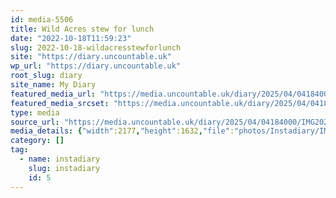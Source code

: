 ```yaml
---
id: media-5506
title: Wild Acres stew for lunch
date: "2022-10-18T11:59:23"
slug: 2022-10-18-wildacresstewforlunch
site: "https://diary.uncountable.uk"
wp_url: "https://diary.uncountable.uk"
root_slug: diary
site_name: My Diary
featured_media_url: "https://media.uncountable.uk/diary/2025/04/04184000/IMG20221018125923.webp"
featured_media_srcset: "https://media.uncountable.uk/diary/2025/04/04184000/IMG20221018125923-300x225.webp 300w, https://media.uncountable.uk/diary/2025/04/04184000/IMG20221018125923-1024x768.webp 1024w, https://media.uncountable.uk/diary/2025/04/04184000/IMG20221018125923-150x150.webp 150w, https://media.uncountable.uk/diary/2025/04/04184000/IMG20221018125923-640x480.webp 640w, https://media.uncountable.uk/diary/2025/04/04184000/IMG20221018125923.webp 2177w"
type: media
source_url: "https://media.uncountable.uk/diary/2025/04/04184000/IMG20221018125923.webp"
media_details: {"width":2177,"height":1632,"file":"photos/Instadiary/IMG20221018125923.webp","filesize":202926,"sizes":{"medium":{"file":"IMG20221018125923-300x225.webp","width":300,"height":225,"filesize":26620,"mime_type":"image/webp","source_url":"https://media.uncountable.uk/diary/2025/04/04184000/IMG20221018125923-300x225.webp"},"large":{"file":"IMG20221018125923-1024x768.webp","width":1024,"height":768,"filesize":164668,"mime_type":"image/webp","source_url":"https://media.uncountable.uk/diary/2025/04/04184000/IMG20221018125923-1024x768.webp"},"thumbnail":{"file":"IMG20221018125923-150x150.webp","width":150,"height":150,"filesize":10808,"mime_type":"image/webp","source_url":"https://media.uncountable.uk/diary/2025/04/04184000/IMG20221018125923-150x150.webp"},"mobwidth":{"file":"IMG20221018125923-640x480.webp","width":640,"height":480,"filesize":87218,"mime_type":"image/webp","source_url":"https://media.uncountable.uk/diary/2025/04/04184000/IMG20221018125923-640x480.webp"},"full":{"file":"IMG20221018125923.webp","width":2177,"height":1632,"mime_type":"image/webp","source_url":"https://media.uncountable.uk/diary/2025/04/04184000/IMG20221018125923.webp"}},"image_meta":{"aperture":"0","credit":"","camera":"","caption":"","created_timestamp":"0","copyright":"","focal_length":"0","iso":"0","shutter_speed":"0","title":"","orientation":"0","keywords":[]}}
category: []
tag:
  - name: instadiary
    slug: instadiary
    id: 5
---
```



